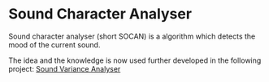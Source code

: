 # Sound Character Analyser
Sound character analyser (short SOCAN) is a algorithm which detects the mood of the current sound.

The idea and the knowledge is now used further developed in the following project:
[Sound Variance Analyser](https://github.com/bildspur/sound-variance-analyser)
